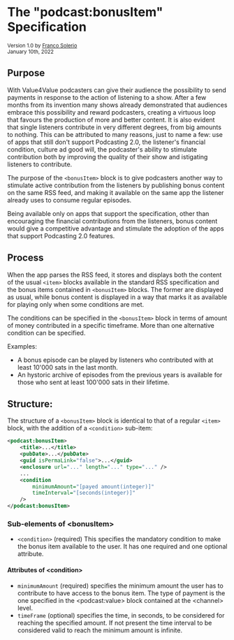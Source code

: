 # The "podcast:bonusItem" Specification

<small>Version 1.0 by [Franco Solerio](https://github.com/francosolerio)</small><br>
<small>January 10th, 2022</small>

## Purpose

With Value4Value podcasters can give their audience the possibility to send payments in response to the action of listening to a show. After a few months from its invention many shows already demonstrated that audiences embrace this possibility and reward podcasters, creating a virtuous loop that favours the production of more and better content. It is also evident that single listeners contribute in very different degrees, from big amounts to nothing. This can be attributed to many reasons, just to name a few: use of apps that still don't support Podcasting 2.0, the listener's financial condition, culture ad good will, the podcaster's ability to stimulate contribution both by improving the quality of their show and istigating listeners to contribute.

The purpose of the `<bonusItem>` block is to give podcasters another way to stimulate active contribution from the listeners by publishing bonus content on the same RSS feed, and making it available on the same app the listener already uses to consume regular episodes.

Being available only on apps that support the specification, other than encouraging the financial contributions from the listeners, bonus content would give a competitive advantage and stimulate the adoption of the apps that support Podcasting 2.0 features.


## Process

When the app parses the RSS feed, it stores and displays both the content of the usual `<item>` blocks available in the standard RSS specification and the bonus items contained in `<bonusItem>` blocks. The former are displayed as usual, while bonus content is displayed in a way that marks it as available for playing only when some conditions are met.

The conditions can be specified in the `<bonusItem>` block in terms of amount of money contributed in a specific timeframe. More than one alternative condition can be specified.

Examples:
- A bonus episode can be played by listeners who contributed with at least 10'000 sats in the last month.
- An hystoric archive of episodes from the previous years is available for those who sent at least 100'000 sats in their lifetime.


## Structure:

The structure of a `<bonusItem>` block is identical to that of a regular `<item>` block, with the addition of a `<condition>` sub-item:

```xml
<podcast:bonusItem>
    <title>...</title>
    <pubDate>...</pubDate>
    <guid isPermaLink="false">...</guid>
    <enclosure url="..." length="..." type="..." />
    ...
    <condition 
        minimumAmount="[payed amount(integer)]" 
        timeInterval="[seconds(integer)]" 
    />
</podcast:bonusItem>
```

### Sub-elements of \<bonusItem\>
 - `<condition>` (required) This specifies the mandatory condition to make the bonus item available to the user.
    It has one required and one optional attribute. 

#### Attributes of \<condition\>
 - `minimumAmount` (required) specifies the minimum amount the user has to contribute to have access to the bonus item. The type of payment is the one specified in the \<podcast:value\> block contained at the \<channel\> level. 
 -  `timeFrame` (optional) specifies the time, in seconds, to be considered for reaching the specified amount. If not present the time interval to be considered valid to reach the minimum amount is infinite.
